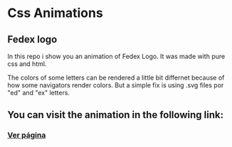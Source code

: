 <h1>Css Animations</h1>
<h2>Fedex logo</h2>
<p>In this repo i show you an animation of Fedex Logo. It was made with pure css and html.</p>
<p>The colors of some letters can be rendered a little bit differnet because of how some navigators render colors. 
    But a simple fix is using .svg files por "ed" and "ex" letters.
</p>
<h2>You can visit the animation in the following link:</h2>
<h3><a href="https://fercc1097.github.io/FedexAnimation/">Ver página</a></h3>
